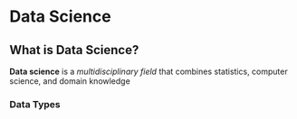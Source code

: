 # Data Science
## What is Data Science?
**Data science** is a *multidisciplinary field* that combines statistics, computer science, and domain knowledge
###  Data Types
